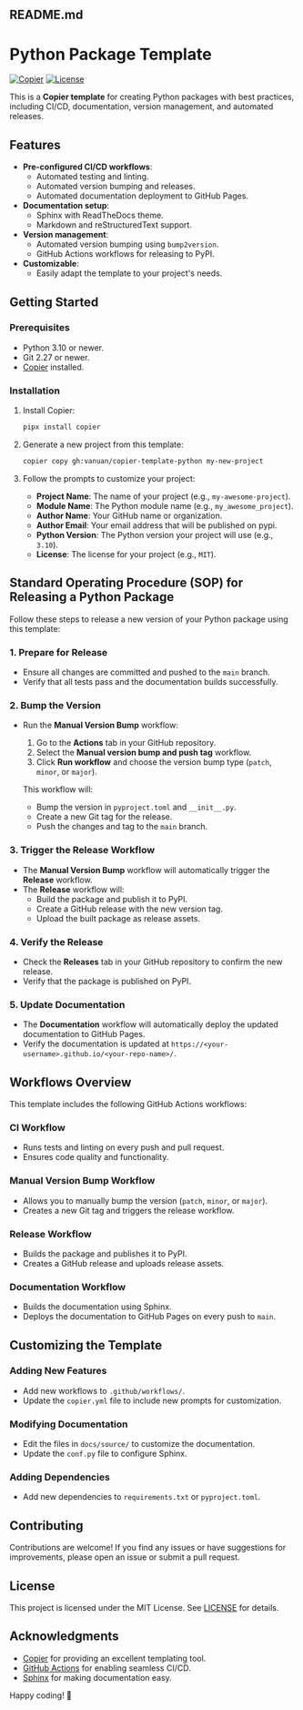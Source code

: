 ## README.md

# Python Package Template

[![Copier](https://img.shields.io/badge/made%20with-copier-blue)](https://copier.readthedocs.io/)
[![License](https://img.shields.io/badge/license-MIT-green)](LICENSE)

This is a **Copier template** for creating Python packages with best practices, including CI/CD, documentation, version management, and automated releases.

## Features

- **Pre-configured CI/CD workflows**:
  - Automated testing and linting.
  - Automated version bumping and releases.
  - Automated documentation deployment to GitHub Pages.
- **Documentation setup**:
  - Sphinx with ReadTheDocs theme.
  - Markdown and reStructuredText support.
- **Version management**:
  - Automated version bumping using `bump2version`.
  - GitHub Actions workflows for releasing to PyPI.
- **Customizable**:
  - Easily adapt the template to your project's needs.

## Getting Started

### Prerequisites

- Python 3.10 or newer.
- Git 2.27 or newer.
- [Copier](https://copier.readthedocs.io/) installed.

### Installation

1. Install Copier:
   ```bash
   pipx install copier
   ```

2. Generate a new project from this template:
   ```bash
   copier copy gh:vanuan/copier-template-python my-new-project
   ```

3. Follow the prompts to customize your project:
   - **Project Name**: The name of your project (e.g., `my-awesome-project`).
   - **Module Name**: The Python module name (e.g., `my_awesome_project`).
   - **Author Name**: Your GitHub name or organization.
   - **Author Email**: Your email address that will be published on pypi.
   - **Python Version**: The Python version your project will use (e.g., `3.10`).
   - **License**: The license for your project (e.g., `MIT`).

## Standard Operating Procedure (SOP) for Releasing a Python Package

Follow these steps to release a new version of your Python package using this template:

### 1. Prepare for Release

- Ensure all changes are committed and pushed to the `main` branch.
- Verify that all tests pass and the documentation builds successfully.

### 2. Bump the Version

- Run the **Manual Version Bump** workflow:
  1. Go to the **Actions** tab in your GitHub repository.
  2. Select the **Manual version bump and push tag** workflow.
  3. Click **Run workflow** and choose the version bump type (`patch`, `minor`, or `major`).

  This workflow will:
    - Bump the version in `pyproject.toml` and `__init__.py`.
    - Create a new Git tag for the release.
    - Push the changes and tag to the `main` branch.

### 3. Trigger the Release Workflow

- The **Manual Version Bump** workflow will automatically trigger the **Release** workflow.
- The **Release** workflow will:
  - Build the package and publish it to PyPI.
  - Create a GitHub release with the new version tag.
  - Upload the built package as release assets.

### 4. Verify the Release

- Check the **Releases** tab in your GitHub repository to confirm the new release.
- Verify that the package is published on PyPI.

### 5. Update Documentation

- The **Documentation** workflow will automatically deploy the updated documentation to GitHub Pages.
- Verify the documentation is updated at `https://<your-username>.github.io/<your-repo-name>/`.

## Workflows Overview

This template includes the following GitHub Actions workflows:

### CI Workflow

- Runs tests and linting on every push and pull request.
- Ensures code quality and functionality.

### Manual Version Bump Workflow

- Allows you to manually bump the version (`patch`, `minor`, or `major`).
- Creates a new Git tag and triggers the release workflow.

### Release Workflow

- Builds the package and publishes it to PyPI.
- Creates a GitHub release and uploads release assets.

### Documentation Workflow

- Builds the documentation using Sphinx.
- Deploys the documentation to GitHub Pages on every push to `main`.


## Customizing the Template

### Adding New Features
- Add new workflows to `.github/workflows/`.
- Update the `copier.yml` file to include new prompts for customization.

### Modifying Documentation
- Edit the files in `docs/source/` to customize the documentation.
- Update the `conf.py` file to configure Sphinx.

### Adding Dependencies
- Add new dependencies to `requirements.txt` or `pyproject.toml`.

## Contributing

Contributions are welcome! If you find any issues or have suggestions for improvements, please open an issue or submit a pull request.

## License

This project is licensed under the MIT License. See [LICENSE](LICENSE) for details.

## Acknowledgments

- [Copier](https://copier.readthedocs.io/) for providing an excellent templating tool.
- [GitHub Actions](https://github.com/features/actions) for enabling seamless CI/CD.
- [Sphinx](https://www.sphinx-doc.org/) for making documentation easy.

Happy coding! 🚀
